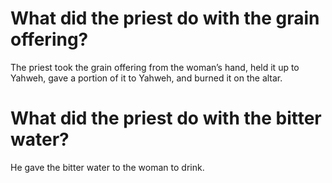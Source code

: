# What did the priest do with the grain offering?

The priest took the grain offering from the woman’s hand, held it up to Yahweh, gave a portion of it to Yahweh, and burned it on the altar.

# What did the priest do with the bitter water?

He gave the bitter water to the woman to drink.
